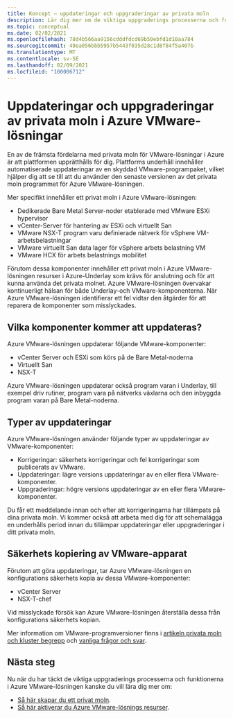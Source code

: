 ```yaml
---
title: Koncept – uppdateringar och uppgraderingar av privata moln
description: Lär dig mer om de viktiga uppgraderings processerna och funktionerna i Azure VMware-lösningen.
ms.topic: conceptual
ms.date: 02/02/2021
ms.openlocfilehash: 78d4b566aa9156cdddfdcd69b50ebfd1d10aa784
ms.sourcegitcommit: 49ea056bbb5957b5443f035d28c1d8f84f5a407b
ms.translationtype: MT
ms.contentlocale: sv-SE
ms.lasthandoff: 02/09/2021
ms.locfileid: "100006712"
---
```

# <a name="azure-vmware-solution-private-cloud-updates-and-upgrades"></a>Uppdateringar och uppgraderingar av privata moln i Azure VMware-lösningar

En av de främsta fördelarna med privata moln för VMware-lösningar i Azure är att plattformen upprätthålls för dig. Plattforms underhåll innehåller automatiserade uppdateringar av en skyddad VMware-programpaket, vilket hjälper dig att se till att du använder den senaste versionen av det privata moln programmet för Azure VMware-lösningen.

Mer specifikt innehåller ett privat moln i Azure VMware-lösningen:

- Dedikerade Bare Metal Server-noder etablerade med VMware ESXi hypervisor 
- vCenter-Server för hantering av ESXi och virtuellt San 
- VMware NSX-T program varu definierade nätverk för vSphere VM-arbetsbelastningar  
- VMware virtuellt San data lager för vSphere arbets belastning VM  
- VMware HCX för arbets belastnings mobilitet  

Förutom dessa komponenter innehåller ett privat moln i Azure VMware-lösningen resurser i Azure-Underlay som krävs för anslutning och för att kunna använda det privata molnet. Azure VMware-lösningen övervakar kontinuerligt hälsan för både Underlay-och VMware-komponenterna. När Azure VMware-lösningen identifierar ett fel vidtar den åtgärder för att reparera de komponenter som misslyckades. 

## <a name="what-components-get-updated"></a>Vilka komponenter kommer att uppdateras?   

Azure VMware-lösningen uppdaterar följande VMware-komponenter: 

- vCenter Server och ESXi som körs på de Bare Metal-noderna 
- Virtuellt San 
- NSX-T 

Azure VMware-lösningen uppdaterar också program varan i Underlay, till exempel driv rutiner, program vara på nätverks växlarna och den inbyggda program varan på Bare Metal-noderna. 

## <a name="types-of-updates"></a>Typer av uppdateringar

Azure VMware-lösningen använder följande typer av uppdateringar av VMware-komponenter:

- Korrigeringar: säkerhets korrigeringar och fel korrigeringar som publicerats av VMware. 
- Uppdateringar: lägre versions uppdateringar av en eller flera VMware-komponenter. 
- Uppgraderingar: högre versions uppdateringar av en eller flera VMware-komponenter.

Du får ett meddelande innan och efter att korrigeringarna har tillämpats på dina privata moln. Vi kommer också att arbeta med dig för att schemalägga en underhålls period innan du tillämpar uppdateringar eller uppgraderingar i ditt privata moln. 

## <a name="vmware-appliance-backup"></a>Säkerhets kopiering av VMware-apparat 

Förutom att göra uppdateringar, tar Azure VMware-lösningen en konfigurations säkerhets kopia av dessa VMware-komponenter:

- vCenter Server 
- NSX-T-chef 

Vid misslyckade försök kan Azure VMware-lösningen återställa dessa från konfigurations säkerhets kopian. 

Mer information om VMware-programversioner finns i [artikeln privata moln och kluster begrepp](concepts-private-clouds-clusters.md) och [vanliga frågor och svar](faq.yml).

## <a name="next-steps"></a>Nästa steg

Nu när du har täckt de viktiga uppgraderings processerna och funktionerna i Azure VMware-lösningen kanske du vill lära dig mer om:

- [Så här skapar du ett privat moln](tutorial-create-private-cloud.md).
- [Så här aktiverar du Azure VMware-lösnings resurser](enable-azure-vmware-solution.md).

<!-- LINKS - external -->

<!-- LINKS - internal -->
